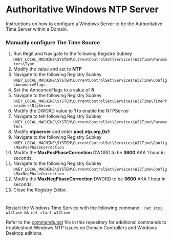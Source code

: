 # Authoritative Windows NTP Server


Instructions on how to configure a Windows Server to be the Authoritative Time Server within a Domain.



### Manually configure The Time Source
1. Run Regit and Navigate to the following Registry Subkey
 `HKEY_LOCAL_MACHINE\SYSTEM\CurrentControlSet\Services\W32Time\Parameters\Type`
2. Modify the value and set to **NTP**
3. Navigate to the following Registry Subkey
`HKEY_LOCAL_MACHINE\SYSTEM\CurrentControlSet\Services\W32Time\Config\AnnounceFlags`
4. Set the AnnounceFlags to a value of **5**
5. Navigate to the following Registry Subkey
`HKEY_LOCAL_MACHINE\SYSTEM\CurrentControlSet\Services\W32Time\TimeProviders\NtpServer`
6. Modify the DWORD value to **1** to enable the NTPServer
7. Navigate to teh following Registry Subkey
`HKEY_LOCAL_MACHINE\SYSTEM\CurrentControlSet\Services\W32Time\Parameters`
8. Modify **ntpserver** and enter **pool.ntp.org,0x1**
9. Navigate to the following Registry Subkey
`HKEY_LOCAL_MACHINE\SYSTEM\CurrentControlSet\Services\W32Time\Config\MaxPosPhaseCorrection`
10. Modify the **MaxPosPhaseCorrection** DWORD to be **3600** AKA 1 hour in seconds.
11. Navigate to the following Registry Subkey
`HKEY_LOCAL_MACHINE\SYSTEM\CurrentControlSet\Services\W32Time\Config\MaxNegPhaseCorrection`
12. Modify the **MaxNegPhaseCorrection** DWORD to be **3600** AKA 1 hour in seconds.
13. Close the Registry Editor.
#
Restart the Windows Time Service with the following command: ```
net stop w32time && net start w32time```


Refer to the [commands.bat](https://github.com/ZachGSnow/WindowsNTP/blob/master/Commands.bat) file in this repository for additional commands to troubleshoot Windows NTP issues on Domain Controllers and Windows Desktop editions.
